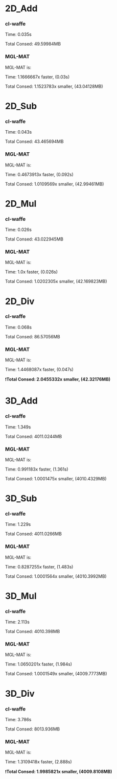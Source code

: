 
# 2D_Add 

### cl-waffe

Time: 0.035s

Total Consed: 49.59984MB


### MGL-MAT 

MGL-MAT is:

Time: 1.1666667x faster, (0.03s)

Total Consed: 1.1523783x smaller, (43.04128MB)


# 2D_Sub 

### cl-waffe

Time: 0.043s

Total Consed: 43.465694MB


### MGL-MAT 

MGL-MAT is:

Time: 0.4673913x faster, (0.092s)

Total Consed: 1.0109569x smaller, (42.99461MB)


# 2D_Mul 

### cl-waffe

Time: 0.026s

Total Consed: 43.022945MB


### MGL-MAT 

MGL-MAT is:

Time: 1.0x faster, (0.026s)

Total Consed: 1.0202305x smaller, (42.169823MB)


# 2D_Div 

### cl-waffe

Time: 0.068s

Total Consed: 86.57056MB


### MGL-MAT 

MGL-MAT is:

Time: 1.4468087x faster, (0.047s)

❗️**Total Consed: 2.0455332x smaller, (42.32176MB)**


# 3D_Add 

### cl-waffe

Time: 1.349s

Total Consed: 4011.0244MB


### MGL-MAT 

MGL-MAT is:

Time: 0.991183x faster, (1.361s)

Total Consed: 1.0001475x smaller, (4010.4329MB)


# 3D_Sub 

### cl-waffe

Time: 1.229s

Total Consed: 4011.0266MB


### MGL-MAT 

MGL-MAT is:

Time: 0.8287255x faster, (1.483s)

Total Consed: 1.0001564x smaller, (4010.3992MB)


# 3D_Mul 

### cl-waffe

Time: 2.113s

Total Consed: 4010.398MB


### MGL-MAT 

MGL-MAT is:

Time: 1.0650201x faster, (1.984s)

Total Consed: 1.0001549x smaller, (4009.7773MB)


# 3D_Div 

### cl-waffe

Time: 3.786s

Total Consed: 8013.936MB


### MGL-MAT 

MGL-MAT is:

Time: 1.3109418x faster, (2.888s)

❗️**Total Consed: 1.9985821x smaller, (4009.8108MB)**

